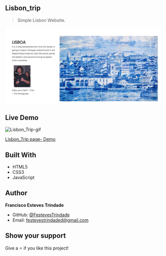 ## Lisbon_trip

> Simple Lisbon Website.

![Lisbon_Trip](images/Lisbon_trip_screen.png)

## Live Demo

![Lisbon_Trip-gif](images/LisbonTrip_gif.gif)


[Lisbon_Trip page- Demo](https://lisbontrippin.netlify.app/)

## Built With

- HTML5
- CSS3
- JavaScript

## Author

**Francisco Esteves Trindade**

- GitHub: [@FestevesTrindade](https://github.com/Festevestrindade)
- Email: [festevestrindaded@gmail.com](mailto:festevestrindaded@gmail.com)

## Show your support

Give a ⭐️ if you like this project!
